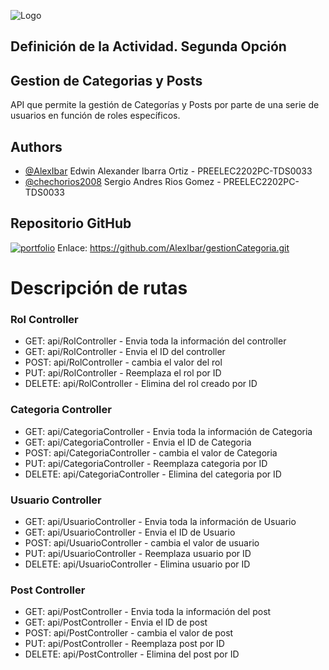 
![Logo](https://www.redttu.edu.co/es/wp-content/uploads/2019/03/11.-IU-DIGITAL.png)

## Definición de la Actividad. Segunda Opción
## Gestion de Categorias y Posts 

API que permite la gestión de Categorías y Posts por parte 
de una serie de usuarios en función de roles específicos.

## Authors

- [@AlexIbar](https://github.com/AlexIbar)
Edwin Alexander Ibarra Ortiz - PREELEC2202PC-TDS0033 
- [@chechorios2008](https://github.com/chechorios2008)
Sergio Andres Rios Gomez - PREELEC2202PC-TDS0033


## Repositorio GitHub
[![portfolio](https://pythonforundergradengineers.com/posts/git/images/git_and_github_logo.png)](https://github.com/)
Enlace: https://github.com/AlexIbar/gestionCategoria.git

# Descripción de rutas

### Rol Controller
- GET: api/RolController - Envia toda la información del controller
- GET: api/RolController - Envia el ID del controller
- POST: api/RolController - cambia el valor del rol
- PUT: api/RolController - Reemplaza el rol por ID
- DELETE: api/RolController - Elimina del rol creado por ID
### Categoria Controller
- GET: api/CategoriaController - Envia toda la información de Categoria
- GET: api/CategoriaController - Envia el ID de Categoria
- POST: api/CategoriaController - cambia el valor de Categoria
- PUT: api/CategoriaController - Reemplaza categoria por ID
- DELETE: api/CategoriaController - Elimina del categoria por ID
### Usuario Controller
- GET: api/UsuarioController - Envia toda la información de Usuario
- GET: api/UsuarioController - Envia el ID de Usuario
- POST: api/UsuarioController - cambia el valor de usuario
- PUT: api/UsuarioController - Reemplaza usuario por ID
- DELETE: api/UsuarioController - Elimina usuario por ID
### Post Controller
- GET: api/PostController - Envia toda la información del post
- GET: api/PostController - Envia el ID de post
- POST: api/PostController - cambia el valor de post
- PUT: api/PostController - Reemplaza post por ID
- DELETE: api/PostController - Elimina del post por ID


